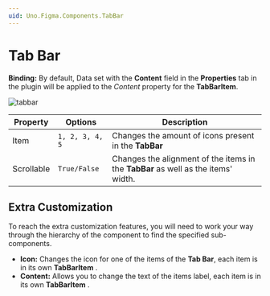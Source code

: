 ```yaml
---
uid: Uno.Figma.Components.TabBar
---
```


# Tab Bar

**Binding:** By default, Data set with the **Content** field in the **Properties** tab in the plugin will be applied to the *Content* property for the **TabBarItem**.

![tabbar](./images/tabbar.png)

| Property   | Options         | Description                                                  |
| ---------- | --------------- | ------------------------------------------------------------ |
| Item       | `1, 2, 3, 4, 5` | Changes the amount of icons present in the **TabBar**        |
| Scrollable | `True/False`    | Changes the alignment of the items in the **TabBar** as well as the items' width. |

## Extra Customization

To reach the extra customization features, you will need to work your way through the hierarchy of the component to find the specified sub-components.

- **Icon:** Changes the icon for one of the items of the **Tab Bar**, each item is in its own **TabBarItem** .
- **Content:** Allows you to change the text of the items label, each item is in its own **TabBarItem** .
